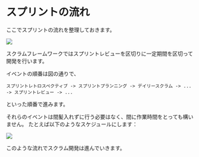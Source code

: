 # スプリントの流れ

ここでスプリントの流れを整理しておきます。

![](/Scrum_Diagram.png)

スクラムフレームワークではスプリントレビューを区切りに一定期間を区切って開発を行います。

イベントの順番は図の通りで、

```
スプリントレトロスペクティブ -> スプリントプランニング -> デイリースクラム -> ... -> スプリントレビュー -> ...
```

といった順番で進みます。

それらのイベントは間髪入れずに行う必要はなく、間に作業時間をとっても構いません。
たとえば以下のようなスケジュールにします：

![](/Schedule.png)


このような流れでスクラム開発は進んでいきます。
